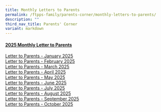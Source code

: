 ```yaml
---
title: Monthly Letters to Parents
permalink: /ftpps-family/parents-corner/monthly-letters-to-parents/
description: ""
third_nav_title: Parents' Corner
variant: markdown
---
```

<h4><u>2025 Monthly Letter to Parents</u></h4>

[Letter to Parents - January 2025](/files/Parents'%20Corner/Letter%20to%20Parents/2025/0125___Letter_to_Parents.pdf)
<br>
[Letter to Parents - February 2025](/files/Parents'%20Corner/Letter%20to%20Parents/2025/0225___Letter_to_Parents.pdf)
<br>
[Letter to Parents - March 2025](/files/Parents'%20Corner/Letter%20to%20Parents/2025/0325___Letter_to_Parents.pdf)
<br>
[Letter to Parents - April 2025](/files/Parents'%20Corner/Letter%20to%20Parents/2025/0425___Letter_to_Parents.pdf)
<br>
[Letter to Parents - May 2025](/files/Parents'%20Corner/Letter%20to%20Parents/2025/0525_Letter_to_Parents___May_2025.pdf)
<br>
[Letter to Parents - June 2025](/files/Parents'%20Corner/Letter%20to%20Parents/2025/0625___Letter_to_Parents.pdf)
<br>
[Letter to Parents - July 2025](/files/Parents'%20Corner/Letter%20to%20Parents/2025/0725___Letter_to_Parents.pdf)
<br>
[Letter to Parents - August 2025](/files/Parents'%20Corner/Letter%20to%20Parents/2025/0825___Letter_to_Parents.pdf)
<br>
[Letter to Parents - September 2025](/files/Parents'%20Corner/Letter%20to%20Parents/2025/0925___Letter_to_Parents.pdf)
<br>
[Letter to Parents - October 2025](/files/Parents'%20Corner/Letter%20to%20Parents/2025/1025___Letter_to_Parents.pdf)